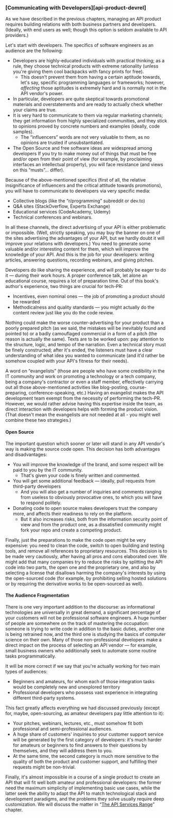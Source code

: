 ### [Communicating with Developers][api-product-devrel]

As we have described in the previous chapters, managing an API product requires building relations with both business partners and developers. (Ideally, with end users as well; though this option is seldom available to API providers.)

Let's start with developers. The specifics of software engineers as an audience are the following:
  * Developers are highly-educated individuals with practical thinking; as a rule, they choose technical products with extreme rationality (unless you're giving them cool backpacks with fancy prints for free).
      * This doesn't prevent them from having a certain aptitude towards, let's say, specific programming languages or frameworks; however, *affecting* those aptitudes is extremely hard and is normally not in the API vendor's power.
  * In particular, developers are quite skeptical towards promotional materials and overstatements and are ready to actually check whether your claims are true.
  * It is very hard to communicate to them via regular marketing channels; they get information from highly specialized communities, and they stick to opinions proved by concrete numbers and examples (ideally, code samples).
      * The “influencers” words are not very valuable to them, as no opinions are trusted if unsubstantiated.
  * The Open Source and free software ideas are widespread among developers If you try to make money out of things that must be free and/or open from their point of view (for example, by proclaiming interfaces an intellectual property), you will face resistance (and views on this “musts”… differ).

Because of the above-mentioned specifics (first of all, the relative insignificance of influencers and the critical attitude towards promotions), you will have to communicate to developers via very specific media:
  * Collective blogs (like the “r/programming” subreddit or dev.to)
  * Q&A sites (StackOverflow, Experts Exchange)
  * Educational services (CodeAcademy, Udemy)
  * Technical conferences and webinars.

In all these channels, the direct advertising of your API is either problematic or impossible. (Well, strictly speaking, you may buy the banner on one of the sites advertising the advantages of your API, but we hardly doubt it will improve your relations with developers.) You need to generate some valuable and/or interesting content for them, which will improve the knowledge of your API. And this is the job for your developers: writing articles, answering questions, recording webinars, and giving pitches.

Developers do like sharing the experience, and will probably be eager to do it — during their work hours. A proper conference talk, let alone an educational course, requires a lot of preparation time. Out of this book's author's experience, two things are crucial for tech-PR:
  * Incentives, even nominal ones — the job of promoting a product should be rewarded
  * Methodicalness and quality standards — you might actually do the content review just like you do the code review.

Nothing could make the worse counter-advertising for your product than a poorly prepared pitch (as we said, the mistakes will be inevitably found and pointed to) or a badly camouflaged commercial in a form of a pitch (the reason is actually the same). Texts are to be worked upon: pay attention to the structure, logic, and tempo of the narration. Even a technical story must be finely constructed; after it's ended, the listeners must have a clear understanding of what idea you wanted to communicate (and it'd rather be somehow coupled with your API's fitness for their needs).

A word on “evangelists” (those are people who have some credibility in the IT community and work on promoting a technology or a tech company, being a company's contractor or even a staff member, effectively carrying out all those above-mentioned activities like blog-posting, course-preparing, conference-speaking, etc.) Having an evangelist makes the API development team exempt from the necessity of performing the tech-PR. However, we would rather advise having this expertise inside the team, as direct interaction with developers helps with forming the product vision. (That doesn't mean the evangelists are not needed at all - you might well combine these two strategies.)

#### Open Source

The important question which sooner or later will stand in any API vendor's way is making the source code open. This decision has both advantages and disadvantages:
  * You will improve the knowledge of the brand, and some respect will be paid to you by the IT community.
      * That's given your code is finely written and commented.
  * You will get some additional feedback — ideally, pull requests from third-party developers
      * And you will also get a number of inquiries and comments ranging from useless to obviously provocative ones, to which you will have to respond politely.
  * Donating code to open source makes developers trust the company more, and affects their readiness to rely on the platform.
      * But it also increases risks, both from the information security point of view and from the product one, as a dissatisfied community might fork your repo and create a competing product.

Finally, just the preparations to make the code open might be very expensive: you need to clean the code, switch to open building and testing tools, and remove all references to proprietary resources. This decision is to be made very cautiously, after having all pros and cons elaborated over. We might add that many companies try to reduce the risks by splitting the API code into two parts, the open one and the proprietary one, and also by selecting a license that disallows harming the company's interests by using the open-sourced code (for example, by prohibiting selling hosted solutions or by requiring the derivative works to be open-sourced as well).

#### The Audience Fragmentation

There is one very important addition to the discourse: as informational technologies are universally in great demand, a significant percentage of your customers will not be professional software engineers. A huge number of people are somewhere on the track of mastering the occupation: someone is trying to write code in addition to the basic duties, another one is being retrained now, and the third one is studying the basics of computer science on their own. Many of those non-professional developers make a direct impact on the process of selecting an API vendor — for example, small business owners who additionally seek to automate some routine tasks programmatically.

It will be more correct if we say that you're actually working for two main types of audiences:
  * Beginners and amateurs, for whom each of those integration tasks would be completely new and unexplored territory
  * Professional developers who possess vast experience in integrating different third-party systems.

This fact greatly affects everything we had discussed previously (except for, maybe, open-sourcing, as amateur developers pay little attention to it):
  * Your pitches, webinars, lectures, etc., must somehow fit both professional and semi-professional audiences. 
  * A huge share of customers' inquiries to your customer support service will be generated by the first category of developers: it's much harder for amateurs or beginners to find answers to their questions by themselves, and they will address them to you.
  * At the same time, the second category is much more sensitive to the quality of both the product and customer support, and fulfilling their requests might be non-trivial.

Finally, it's almost impossible in a course of a single product to create an API that will fit well both amateur and professional developers: the former need the maximum simplicity of implementing basic use cases, while the latter seek the ability to adapt the API to match technological stack and development paradigms, and the problems they solve usually require deep customization. We will discuss the matter in “[The API Services Range](#api-product-range)” chapter.
